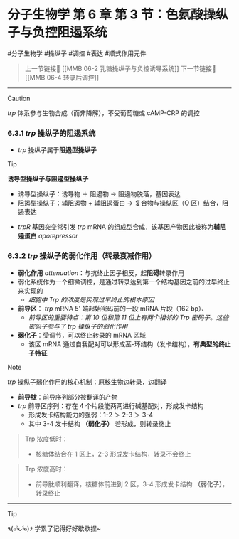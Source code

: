 # 分子生物学 第 6 章 第 3 节：色氨酸操纵子与负控阻遏系统
#分子生物学 #操纵子 #调控 #表达 #顺式作用元件 

> 上一节链接🔗 [[MMB 06-2 乳糖操纵子与负控诱导系统]]
> 下一节链接🔗 [[MMB 06-4 转录后调控]]

---

> [!CAUTION]
> *trp* 体系参与生物合成（而非降解），不受葡萄糖或 cAMP-CRP 的调控

### 6.3.1 *trp* 操纵子的阻遏系统

- *trp* 操纵子属于**阻遏型操纵子**

>[!TIP]
>**诱导型操纵子与阻遏型操纵子**
>- 诱导型操纵子：诱导物 ＋ 阻遏物 → 阻遏物脱落，基因表达
>- 阻遏型操纵子：辅阻遏物 + 辅阻遏蛋白 → 复合物与操纵区（O 区）结合，阻遏表达

- *trpR* 基因突变常引发 *trp* mRNA 的组成型合成，该基因产物因此被称为**辅阻遏蛋白** *aporepressor*

### 6.3.2 *trp* 操纵子的弱化作用（转录衰减作用）

- **弱化作用** *attenuation*：与抗终止因子相反，起**阻碍**转录作用
- 弱化系统作为一个细微调控，是通过转录达到第一个结构基因之前的过早终止来实现的
	- *细胞中 Trp 的浓度是实现过早终止的根本原因*
- **前导区**： *trp* mRNA 5' 端起始密码前的一段 mRNA 片段（162 bp）、
	- *前导区的重要特点：第 10 位和第 11 位上有两个相邻的 Trp 密码子。这些密码子参与了 trp 操纵子的弱化作用*
- **弱化子**：受调节，可以终止转录的 mRNA 区域
	- 该区 mRNA 通过自我配对可以形成茎-环结构（发卡结构），**有典型的终止子特征**

>[!NOTE]
>*trp* 操纵子弱化作用的核心机制：原核生物边转录，边翻译

- **前导肽**：前导序列部分被翻译的产物
- *trp* 前导区序列：存在 4 个片段能两两进行碱基配对，形成发卡结构
	- 形成发卡结构能力的强弱：1-2 ＞ 2-3 ＞ 3-4
	- 其中 3-4 发卡结构 **（弱化子）** 若形成，则转录终止

 > Trp 浓度低时：
 > - 核糖体结合在 1 区上，2-3 形成发卡结构，转录不会终止
 
 > Trp 浓度高时：
 > - 前导肽顺利翻译，核糖体前进到 2 区，3-4 形成发卡结构 **（弱化子）**，转录终止


---
> [!TIP]
> ٩(๑˃̵ᴗ˂̵๑)۶ 学累了记得好好歇歇捏~
